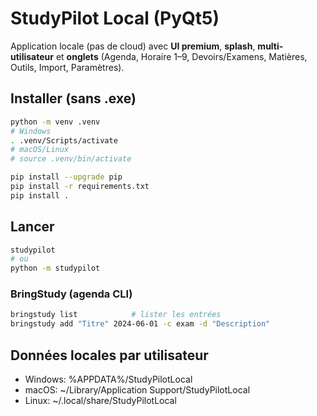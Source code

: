 # StudyPilot Local (PyQt5)

Application locale (pas de cloud) avec **UI premium**, **splash**, **multi-utilisateur** et **onglets** (Agenda, Horaire 1–9, Devoirs/Examens, Matières, Outils, Import, Paramètres).

## Installer (sans .exe)
```bash
python -m venv .venv
# Windows
. .venv/Scripts/activate
# macOS/Linux
# source .venv/bin/activate

pip install --upgrade pip
pip install -r requirements.txt
pip install .
```

## Lancer
```bash
studypilot
# ou
python -m studypilot
```

### BringStudy (agenda CLI)
```bash
bringstudy list            # lister les entrées
bringstudy add "Titre" 2024-06-01 -c exam -d "Description"
```

## Données locales par utilisateur
- Windows: %APPDATA%/StudyPilotLocal
- macOS: ~/Library/Application Support/StudyPilotLocal
- Linux: ~/.local/share/StudyPilotLocal
